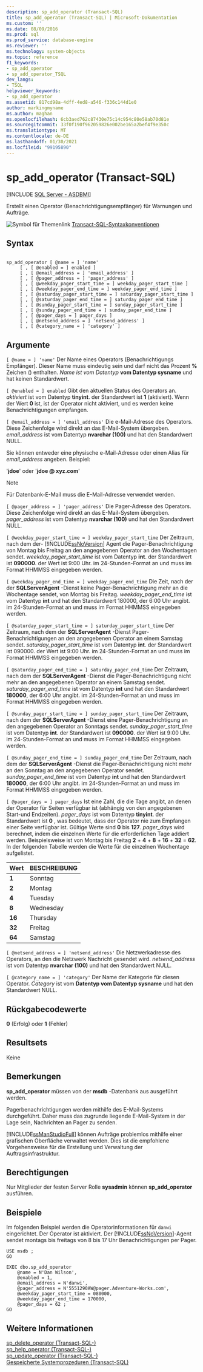 ```yaml
---
description: sp_add_operator (Transact-SQL)
title: sp_add_operator (Transact-SQL) | Microsoft-Dokumentation
ms.custom: ''
ms.date: 08/09/2016
ms.prod: sql
ms.prod_service: database-engine
ms.reviewer: ''
ms.technology: system-objects
ms.topic: reference
f1_keywords:
- sp_add_operator
- sp_add_operator_TSQL
dev_langs:
- TSQL
helpviewer_keywords:
- sp_add_operator
ms.assetid: 817cd98a-4dff-4ed8-a546-f336c144d1e0
author: markingmyname
ms.author: maghan
ms.openlocfilehash: 6cb3aed762c87430e75c14c954c80e58ab70d81e
ms.sourcegitcommit: 33f0f190f962059826e002be165a2bef4f9e350c
ms.translationtype: MT
ms.contentlocale: de-DE
ms.lasthandoff: 01/30/2021
ms.locfileid: "99195890"
---
```

# <a name="sp_add_operator-transact-sql"></a>sp_add_operator (Transact-SQL)
[!INCLUDE [SQL Server - ASDBMI](../../includes/applies-to-version/sql-asdbmi.md)]

  Erstellt einen Operator (Benachrichtigungsempfänger) für Warnungen und Aufträge.  
  
 
 ![Symbol für Themenlink](../../database-engine/configure-windows/media/topic-link.gif "Symbol für Themenlink") [Transact-SQL-Syntaxkonventionen](../../t-sql/language-elements/transact-sql-syntax-conventions-transact-sql.md)  
  
## <a name="syntax"></a>Syntax  
  
```  
  
sp_add_operator [ @name = ] 'name'   
     [ , [ @enabled = ] enabled ]   
     [ , [ @email_address = ] 'email_address' ]   
     [ , [ @pager_address = ] 'pager_address' ]   
     [ , [ @weekday_pager_start_time = ] weekday_pager_start_time ]   
     [ , [ @weekday_pager_end_time = ] weekday_pager_end_time ]   
     [ , [ @saturday_pager_start_time = ] saturday_pager_start_time ]   
     [ , [ @saturday_pager_end_time = ] saturday_pager_end_time ]   
     [ , [ @sunday_pager_start_time = ] sunday_pager_start_time ]   
     [ , [ @sunday_pager_end_time = ] sunday_pager_end_time ]   
     [ , [ @pager_days = ] pager_days ]   
     [ , [ @netsend_address = ] 'netsend_address' ]   
     [ , [ @category_name = ] 'category' ]   
```  
  
## <a name="arguments"></a>Argumente  
`[ @name = ] 'name'` Der Name eines Operators (Benachrichtigungs Empfänger). Dieser Name muss eindeutig sein und darf nicht das Prozent **%** Zeichen () enthalten. *Name ist vom Datentyp* **vom Datentyp sysname** und hat keinen Standardwert.  
  
`[ @enabled = ] enabled` Gibt den aktuellen Status des Operators an. *aktiviert* ist vom Datentyp **tinyint**. der Standardwert ist **1** (aktiviert). Wenn der Wert **0** ist, ist der Operator nicht aktiviert, und es werden keine Benachrichtigungen empfangen.  
  
`[ @email_address = ] 'email_address'` Die e-Mail-Adresse des Operators. Diese Zeichenfolge wird direkt an das E-Mail-System übergeben. *email_address* ist vom Datentyp **nvarchar (100)** und hat den Standardwert NULL.  
  
 Sie können entweder eine physische e-Mail-Adresse oder einen Alias für *email_address* angeben. Beispiel:  
  
 '**jdoe**' oder '**jdoe \@ xyz.com**'  
  
> [!NOTE]  
>  Für Datenbank-E-Mail muss die E-Mail-Adresse verwendet werden.  
  
`[ @pager_address = ] 'pager_address'` Die Pager-Adresse des Operators. Diese Zeichenfolge wird direkt an das E-Mail-System übergeben. *pager_address* ist vom Datentyp **nvarchar (100)** und hat den Standardwert NULL.  
  
`[ @weekday_pager_start_time = ] weekday_pager_start_time` Der Zeitraum, nach dem der- [!INCLUDE[ssNoVersion](../../includes/ssnoversion-md.md)] Agent die Pager-Benachrichtigung von Montag bis Freitag an den angegebenen Operator an den Wochentagen sendet. *weekday_pager_start_time* ist vom Datentyp **int**. der Standardwert ist **090000**. der Wert ist 9:00 Uhr. im 24-Stunden-Format an und muss im Format HHMMSS eingegeben werden.  
  
`[ @weekday_pager_end_time = ] weekday_pager_end_time` Die Zeit, nach der der **SQLServerAgent** -Dienst keine Pager-Benachrichtigung mehr an die Wochentage sendet, von Montag bis Freitag. *weekday_pager_end_time* ist vom Datentyp **int** und hat den Standardwert 180000, der 6:00 Uhr angibt. im 24-Stunden-Format an und muss im Format HHMMSS eingegeben werden.  
  
`[ @saturday_pager_start_time = ] saturday_pager_start_time` Der Zeitraum, nach dem der **SQLServerAgent** -Dienst Pager-Benachrichtigungen an den angegebenen Operator an einem Samstag sendet. *saturday_pager_start_time* ist vom Datentyp **int**. der Standardwert ist 090000. der Wert ist 9:00 Uhr. im 24-Stunden-Format an und muss im Format HHMMSS eingegeben werden.  
  
`[ @saturday_pager_end_time = ] saturday_pager_end_time` Der Zeitraum, nach dem der **SQLServerAgent** -Dienst die Pager-Benachrichtigung nicht mehr an den angegebenen Operator an einem Samstag sendet. *saturday_pager_end_time* ist vom Datentyp **int** und hat den Standardwert **180000**, der 6:00 Uhr angibt. im 24-Stunden-Format an und muss im Format HHMMSS eingegeben werden.  
  
`[ @sunday_pager_start_time = ] sunday_pager_start_time` Der Zeitraum, nach dem der **SQLServerAgent** -Dienst eine Pager-Benachrichtigung an den angegebenen Operator an Sonntags sendet. *sunday_pager_start_time* ist vom Datentyp **int**. der Standardwert ist **090000**. der Wert ist 9:00 Uhr. im 24-Stunden-Format an und muss im Format HHMMSS eingegeben werden.  
  
`[ @sunday_pager_end_time = ] sunday_pager_end_time` Der Zeitraum, nach dem der **SQLServerAgent** -Dienst die Pager-Benachrichtigung nicht mehr an den Sonntag an den angegebenen Operator sendet. *sunday_pager_end_time* ist vom Datentyp **int** und hat den Standardwert **180000**, der 6:00 Uhr angibt. im 24-Stunden-Format an und muss im Format HHMMSS eingegeben werden.  
  
`[ @pager_days = ] pager_days` Ist eine Zahl, die die Tage angibt, an denen der Operator für Seiten verfügbar ist (abhängig von den angegebenen Start-und Endzeiten). *pager_days* ist vom Datentyp **tinyint**. der Standardwert ist **0** , was bedeutet, dass der Operator nie zum Empfangen einer Seite verfügbar ist. Gültige Werte sind **0** bis **127**. *pager_days* wird berechnet, indem die einzelnen Werte für die erforderlichen Tage addiert werden. Beispielsweise ist von Montag bis Freitag **2** + **4** + **8** + **16** + **32**  =  **62**. In der folgenden Tabelle werden die Werte für die einzelnen Wochentage aufgelistet.  
  
|Wert|BESCHREIBUNG|  
|-----------|-----------------|  
|**1**|Sonntag|  
|**2**|Montag|  
|**4**|Tuesday|  
|**8**|Wednesday|  
|**16**|Thursday|  
|**32**|Freitag|  
|**64**|Samstag|  
  
`[ @netsend_address = ] 'netsend_address'` Die Netzwerkadresse des Operators, an den die Netzwerk Nachricht gesendet wird. *netsend_address* ist vom Datentyp **nvarchar (100)** und hat den Standardwert NULL.  
  
`[ @category_name = ] 'category'` Der Name der Kategorie für diesen Operator. *Category* ist vom **Datentyp vom Datentyp sysname** und hat den Standardwert NULL.  
  
## <a name="return-code-values"></a>Rückgabecodewerte  
 **0** (Erfolg) oder **1** (Fehler)  
  
## <a name="result-sets"></a>Resultsets  
 Keine  
  
## <a name="remarks"></a>Bemerkungen  
 **sp_add_operator** müssen von der **msdb** -Datenbank aus ausgeführt werden.  
  
 Pagerbenachrichtigungen werden mithilfe des E-Mail-Systems durchgeführt. Daher muss das zugrunde liegende E-Mail-System in der Lage sein, Nachrichten an Pager zu senden.  
  
 [!INCLUDE[ssManStudioFull](../../includes/ssmanstudiofull-md.md)] können Aufträge problemlos mithilfe einer grafischen Oberfläche verwaltet werden. Dies ist die empfohlene Vorgehensweise für die Erstellung und Verwaltung der Auftragsinfrastruktur.  
  
## <a name="permissions"></a>Berechtigungen  
 Nur Mitglieder der festen Server Rolle **sysadmin** können **sp_add_operator** ausführen.  
  
## <a name="examples"></a>Beispiele  
 Im folgenden Beispiel werden die Operatorinformationen für `danwi` eingerichtet. Der Operator ist aktiviert. Der [!INCLUDE[ssNoVersion](../../includes/ssnoversion-md.md)]-Agent sendet montags bis freitags von 8 bis 17 Uhr Benachrichtigungen per Pager.  
  
```  
USE msdb ;  
GO  
  
EXEC dbo.sp_add_operator  
    @name = N'Dan Wilson',  
    @enabled = 1,  
    @email_address = N'danwi',  
    @pager_address = N'5551290AW@pager.Adventure-Works.com',  
    @weekday_pager_start_time = 080000,  
    @weekday_pager_end_time = 170000,  
    @pager_days = 62 ;  
GO  
```  
  
## <a name="see-also"></a>Weitere Informationen  
 [sp_delete_operator &#40;Transact-SQL-&#41;](../../relational-databases/system-stored-procedures/sp-delete-operator-transact-sql.md)   
 [sp_help_operator &#40;Transact-SQL-&#41;](../../relational-databases/system-stored-procedures/sp-help-operator-transact-sql.md)   
 [sp_update_operator &#40;Transact-SQL-&#41;](../../relational-databases/system-stored-procedures/sp-update-operator-transact-sql.md)   
 [Gespeicherte Systemprozeduren &#40;Transact-SQL&#41;](../../relational-databases/system-stored-procedures/system-stored-procedures-transact-sql.md)  
  
  
